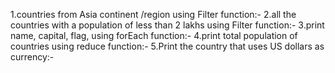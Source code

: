 1.countries from Asia continent /region using Filter function:-
2.all the countries with a population of less than 2 lakhs using Filter function:-
3.print name, capital, flag, using forEach function:-
4.print total population of countries using reduce function:-
5.Print the country that uses US dollars as currency:-